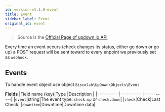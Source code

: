 ```yaml
---
id: version-v1.1.0-event
title: Event
sidebar_label: Event
original_id: event
---
```

> Source is the <a href="https://updown.io/api" target="_blank">Official Page of updown.io API</a>

Every time an event occurs (check changes its status, either go down or go up) a POST request will be sent toward to every enpoint we previously set as `webhook`.

## Events

To handle event object use object `Biscolab\UpDown\Objects\Event`

**Fields**
|Field name (key)|Type    |Description   |
|-----------|-----------|-----------|
|`event`|string|The event type: `check.up` or `check.down`|
|`check`|Check|Last Check|
|`downtime`|Downtime|Downtime data|